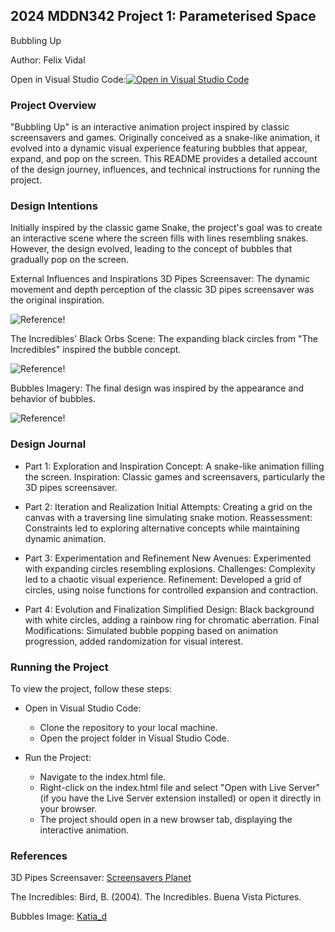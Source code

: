 ## 2024 MDDN342 Project 1: Parameterised Space
Bubbling Up

Author: Felix Vidal

Open in Visual Studio Code:[![Open in Visual Studio Code](https://classroom.github.com/assets/open-in-vscode-718a45dd9cf7e7f842a935f5ebbe5719a5e09af4491e668f4dbf3b35d5cca122.svg)](https://classroom.github.com/online_ide?assignment_repo_id=14049575&assignment_repo_type=AssignmentRepo)





### Project Overview

"Bubbling Up" is an interactive animation project inspired by classic screensavers and games. Originally conceived as a snake-like animation, it evolved into a dynamic visual experience featuring bubbles that appear, expand, and pop on the screen. This README provides a detailed account of the design journey, influences, and technical instructions for running the project.

### Design Intentions

Initially inspired by the classic game Snake, the project's goal was to create an interactive scene where the screen fills with lines resembling snakes. However, the design evolved, leading to the concept of bubbles that gradually pop on the screen.

External Influences and Inspirations
3D Pipes Screensaver: The dynamic movement and depth perception of the classic 3D pipes screensaver was the original inspiration.

![Reference!](MDDN342_pipes02.jpg)

The Incredibles' Black Orbs Scene: The expanding black circles from "The Incredibles" inspired the bubble concept.

![Reference!]( MDDN342_incrediblesBlackOrbs.jpg)

Bubbles Imagery: The final design was inspired by the appearance and behavior of bubbles.

![Reference!]( MDDN342_bubbles.jpg)

### Design Journal

- Part 1: Exploration and Inspiration
Concept: A snake-like animation filling the screen.
Inspiration: Classic games and screensavers, particularly the 3D pipes screensaver.

- Part 2: Iteration and Realization
Initial Attempts: Creating a grid on the canvas with a traversing line simulating snake motion.
Reassessment: Constraints led to exploring alternative concepts while maintaining dynamic animation.

- Part 3: Experimentation and Refinement
New Avenues: Experimented with expanding circles resembling explosions.
Challenges: Complexity led to a chaotic visual experience.
Refinement: Developed a grid of circles, using noise functions for controlled expansion and contraction.

- Part 4: Evolution and Finalization
Simplified Design: Black background with white circles, adding a rainbow ring for chromatic aberration.
Final Modifications: Simulated bubble popping based on animation progression, added randomization for visual interest.

### Running the Project

To view the project, follow these steps:

- Open in Visual Studio Code:

  - Clone the repository to your local machine.
  - Open the project folder in Visual Studio Code.

- Run the Project:

  - Navigate to the index.html file.
  - Right-click on the index.html file and select "Open with Live Server" (if you have the Live Server extension installed) or open it directly in your browser.
  - The project should open in a new browser tab, displaying the interactive animation.

### References

3D Pipes Screensaver: [Screensavers Planet](https://www.screensaversplanet.com/screensavers/3d-pipes-494/#google_vignette
)

The Incredibles: Bird, B. (2004). The Incredibles. Buena Vista Pictures.

Bubbles Image: [Katia_d](https://www.freepik.com/author/katiad)


